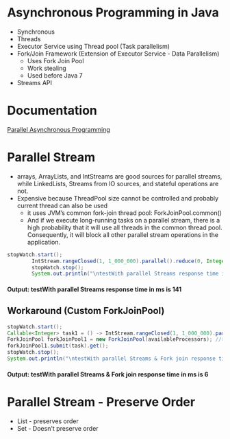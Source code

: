 # Asynchronous Programming in Java

* Synchronous 
* Threads
* Executor Service using Thread pool (Task parallelism)
* Fork/Join Framework (Extension of Executor Service - Data Parallelism)
  * Uses Fork Join Pool
  * Work stealing
  * Used before Java 7
* Streams API

# Documentation
[Parallel Asynchronous Programming](src%2Fmain%2Fresources%2Fparallel-asynchronous-programming-java.pdf)

# Parallel Stream
* arrays, ArrayLists, and IntStreams are good sources for parallel streams, while LinkedLists, Streams from IO sources, and stateful operations are not.
* Expensive because ThreadPool size cannot be controlled and probably current thread can also be used
  * it uses JVM’s common fork-join thread pool: ForkJoinPool.common()
  * And if we execute long-running tasks on a parallel stream, there is a high probability that it will use all threads in the common thread pool. Consequently, it will block all other parallel stream operations in the application.


```Java
stopWatch.start();
        IntStream.rangeClosed(1, 1_000_000).parallel().reduce(0, Integer::sum);
        stopWatch.stop();
        System.out.println("\ntestWith parallel Streams response time in ms is " + stopWatch.getTime(TimeUnit.MILLISECONDS));
```
#### Output: testWith parallel Streams response time in ms is 141

## Workaround (Custom ForkJoinPool)

```Java
stopWatch.start();
Callable<Integer> task1 = () -> IntStream.rangeClosed(1, 1_000_000).parallel().reduce(0, Integer::sum);
ForkJoinPool forkJoinPool1 = new ForkJoinPool(availableProcessors); //this will guarantee that current thread won't be used
forkJoinPool1.submit(task).get();
stopWatch.stop();
System.out.println("\ntestWith parallel Streams & Fork join response time in ms is " + stopWatch.getTime(TimeUnit.MILLISECONDS));
```

#### Output: testWith parallel Streams & Fork join response time in ms is 6

# Parallel Stream - Preserve Order

* List - preserves order
* Set - Doesn't preserve order
